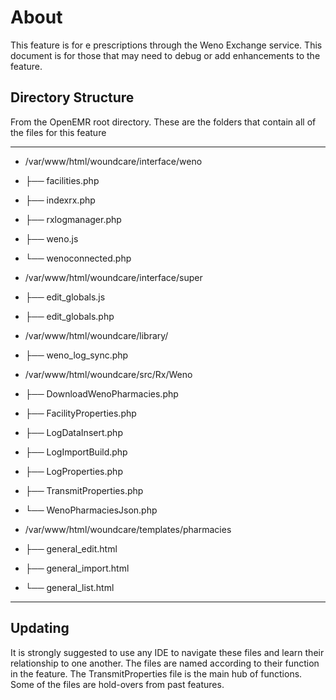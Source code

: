 # About
This feature is for e prescriptions through the Weno Exchange service. This document is for those
that may need to debug or add enhancements to the feature.
## Directory Structure
From the OpenEMR root directory. These are the folders that contain all of the files for this feature

***
* /var/www/html/woundcare/interface/weno
* ├── facilities.php
* ├── indexrx.php
* ├── rxlogmanager.php
* ├── weno.js
* └── wenoconnected.php

* /var/www/html/woundcare/interface/super
* ├── edit_globals.js
* ├── edit_globals.php

* /var/www/html/woundcare/library/
* ├── weno_log_sync.php

* /var/www/html/woundcare/src/Rx/Weno
* ├── DownloadWenoPharmacies.php
* ├── FacilityProperties.php
* ├── LogDataInsert.php
* ├── LogImportBuild.php
* ├── LogProperties.php
* ├── TransmitProperties.php
* └── WenoPharmaciesJson.php

* /var/www/html/woundcare/templates/pharmacies
* ├── general_edit.html
* ├── general_import.html
* └── general_list.html

***
## Updating
It is strongly suggested to use any IDE to navigate these files and learn their relationship to one another.
The files are named according to their function in the feature. The TransmitProperties file is the main hub of
functions. Some of the files are hold-overs from past features.


